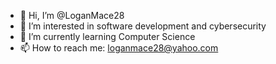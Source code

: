 - 👋 Hi, I’m @LoganMace28
- 👀 I’m interested in software development and cybersecurity
- 🌱 I’m currently learning Computer Science 
- 📫 How to reach me: loganmace28@yahoo.com

<!---
LoganMace28/LoganMace28 is a ✨ special ✨ repository because its `README.md` (this file) appears on your GitHub profile.
You can click the Preview link to take a look at your changes.
--->
